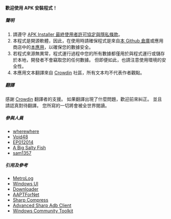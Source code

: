 #### 歡迎使用 APK 安裝程式！

##### 聲明
1. 請遵守 [APK Installer 最終使用者許可協定與隱私條款](https://github.com/Paving-Base/APK-Installer/blob/main/Privacy.md)。
2. 本程式是開源軟體，因此，在使用時請確保程式是來自[本 Github 倉庫](https://github.com/Paving-Base/APK-Installer)或應用商店中的[本應用](https://apps.microsoft.com/store/detail/9P2JFQ43FPPG)，以確保您的數據安全。
3. 若程式來源無異常，程式運行過程中您的所有數據都僅用於與程式運行或儲存於本地，開發者不會竊取您的任何數據。 但即便如此，也請注意使用環境的安全性。
4. 本應用文本翻譯來自 [Crowdin](https://crowdin.com/project/APKInstaller "Crowdin") 社區，所有文本均不代表作者觀點。

##### 翻譯
感謝 [Crowdin](https://crowdin.com/project/APKInstaller "Crowdin") 翻譯者的支援。 如果翻譯出現了什麼問題，歡迎前來糾正。 並且請認真對待翻譯。 您所寫的一切將會被全世界閱讀。

##### 參與人員
- [wherewhere](https://github.com/wherewhere)
- [Void48](https://github.com/Void48)
- [EP012014](https://github.com/EP012014)
- [A Big Salty Fish](https://github.com/bigsaltyfishes)
- [sam1357](https://github.com/sam1357)

##### 引用及參考
- [MetroLog](https://github.com/roubachof/MetroLog "MetroLog")
- [Windows UI](https://github.com/microsoft/microsoft-ui-xaml "Windows UI")
- [Downloader](https://github.com/bezzad/Downloader "Downloader")
- [AAPTForNet](https://github.com/canheo136/QuickLook.Plugin.ApkViewer "AAPTForNet")
- [Sharp Compress](https://github.com/adamhathcock/sharpcompress "Sharp Compress")
- [Advanced Sharp Adb Client](https://github.com/yungd1plomat/AdvancedSharpAdbClient "Advanced Sharp Adb Client")
- [Windows Community Toolkit](https://github.com/CommunityToolkit/WindowsCommunityToolkit "Windows Community Toolkit")